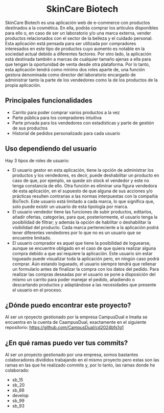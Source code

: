 <h1 align="center">SkinCare Biotech</h1>
SkinCare Biotech es una aplicación web de e-commerce con productos destinados a la cosmética. En ella, podrás comprar los artículos disponibles para ello o, en caso de ser un laboratorio y/o una marca externa, vender productos relacionados con el sector de la belleza y el cuidado personal.  
Esta aplicación está pensada para ser utilizada por compradores interesados en este tipo de productos cuyo aumento es notable en la sociedad actual debido a diferentes factores. Por otro lado, la aplicación está destinada también a marcas de cualquier tamaño ajenas a ella para que tengan la oportunidad de venta desde otra plataforma.
Por lo tanto, esta aplicación tendrá como mínimo dos roles aparte de, una función  gestora denominada como director del laboratorio encargado de administrar tanto la parte de los vendedores como la de los productos de la propia aplicación. 

## Principales funcionalidades
  - Carrito para poder comprar varios productos a la vez
  - Parte pública para los compradores intuitiva
  - Parte privada para los vendedores con estadísticas y parte de gestión de sus productos
  - Historial de pedidos personalizado para cada usuario

## Uso dependiendo del usuario
Hay 3 tipos de roles de usuario:
  - El usuario gestor en esta aplicación, tiene la opción de administrar los productos y los vendedores, es decir, puede deshabilitar un producto en caso de que, por ejemplo, se quede sin stock el vendedor y este no tenga constancia de ello. Otra función es eliminar una figura vendedora de esta aplicación, en el supuesto de que alguna de sus acciones y/o prácticas resulten contrarias a las normas interpuestas con la compañía BioTech. Este usuario está limitado a cada marca, lo que significa que, solo puede existir un usuario de esta tipología por marca.
  - El usuario vendedor tiene las funciones de subir productos, editarlos, añadir ofertas, categorías, para que, posteriormente, el usuario tenga la posibilidad de filtrar; y además la opción de habilitar o deshabilitar la visibilidad del producto. Cada marca perteneciente a la aplicación podrá tener diferentes vendedores por lo que no es un usuario que se encuentre limitado.
  - El usuario comprador es aquel que tiene la posibilidad de loguearse, aunque se encuentre obligado en el caso de que quiera realizar alguna compra debido a que así requiere la aplicación. Este usuario sin estar logueado puede visualizar toda la aplicación  pero, en ningún caso podrá comprar. Aún estando logueado, el usuario siempre tendrá que rellenar un formulario antes de finalizar la compra con los datos del pedido. Para realizar las compras deseadas por el usuario se pone a disposición del mismo un carrito para poder manejar el pedido, añadiendo o descartando productos y adaptándose a las necesidades que presente el usuario en el proceso.

## ¿Dónde puedo encontrar este proyecto?
Al ser un rpoyecto gestionado por la empresa CampusDual e Imatia se encuentra en la cuenta de CaampusDual, exactamente en el siguiente repositorio: https://github.com/CampusDual/cd2024bfs1g1

## ¿En qué ramas puedo ver tus commits?
Al ser un proyecto gestionado por una empresa, somos bastantes colaboradores divididos trabajando en el mismo proyecto pero estas son las ramas en las que he realizado commits y, por lo tanto, las ramas donde he colaborado:
  - sb_15
  - sb_20
  - sb_88
  - develop
  - sb_99
  - sb_93
